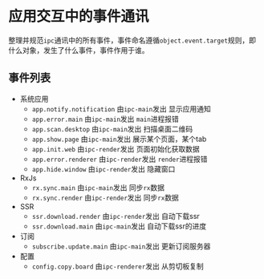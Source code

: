 # 应用交互中的事件通讯
整理并规范`ipc`通讯中的所有事件，事件命名遵循`object.event.target`规则，即什么对象，发生了什么事件，事件作用于谁。

## 事件列表
- 系统应用
  * `app.notify.notification` 由`ipc-main`发出 显示应用通知
  * `app.error.main` 由`ipc-main`发出 `main`进程报错
  * `app.scan.desktop` 由`ipc-main`发出 扫描桌面二维码
  * `app.show.page` 由`ipc-main`发出 展示某个页面，某个tab
  * `app.init.web` 由`ipc-render`发出 页面初始化获取数据
  * `app.error.renderer` 由`ipc-render`发出 `render`进程报错
  * `app.hide.window` 由`ipc-render`发出 隐藏窗口
- RxJs
  * `rx.sync.main` 由`ipc-main`发出 同步`rx`数据
  * `rx.sync.render` 由`ipc-render`发出 同步`rx`数据
- SSR
  * `ssr.download.render` 由`ipc-render`发出 自动下载ssr
  * `ssr.download.main` 由`ipc-main`发出 自动下载ssr的进度
- 订阅
  * `subscribe.update.main` 由`ipc-main`发出 更新订阅服务器
- 配置
  * `config.copy.board` 由`ipc-renderer`发出 从剪切板复制
